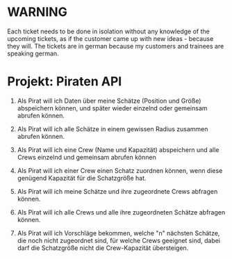 # WARNING

Each ticket needs to be done in isolation without any knowledge of the upcoming tickets, as if the customer came up with new ideas - because they will.
The tickets are in german because my customers and trainees are speaking german.

# Projekt: Piraten API

1. Als Pirat will ich Daten über meine Schätze (Position und Größe) abspeichern können, und später wieder einzelnd oder gemeinsam abrufen können.

2. Als Pirat will ich alle Schätze in einem gewissen Radius zusammen abrufen können.

3. Als Pirat will ich eine Crew (Name und Kapazität) abspeichern und alle Crews einzelnd und gemeinsam abrufen können

4. Als Pirat will ich einer Crew einen Schatz zuordnen können, wenn diese genügend Kapazität für die Schatzgröße hat.

5. Als Pirat will ich meine Schätze und ihre zugeordnete Crews abfragen können.

6. Als Pirat will ich alle Crews und alle ihre zugeordneten Schätze abfragen können.

7. Als Pirat will ich Vorschläge bekommen, welche "n" nächsten Schätze, die noch nicht zugeordnet sind, für welche Crews geeignet sind, dabei darf die Schatzgröße nicht die Crew-Kapazität übersteigen.